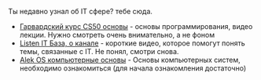 Ты недавно узнал об IT сфере? тебе сюда.

- [Гарвардский курс CS50 основы](../Sources/Materials/Гарвардский%20курс%20CS50%20основы.md) - основы программирования, видео лекции. Нужно смотреть очень внимательно, а не фоном
- [Listen IT База, о канале](../Sources/Materials/Listen%20IT%20База,%20о%20канале.md) - короткие видео, которое помогут понять темы, связанные c IT. Не понял, смотри снова.
- [Alek OS компьютерные основы](../Sources/Materials/Alek%20OS%20компьютерные%20основы.md) - Основы компьютерных систем, необходимо ознакомиться (для начала ознакомления достаточно)

